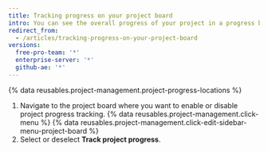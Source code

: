 ```yaml
---
title: Tracking progress on your project board
intro: You can see the overall progress of your project in a progress bar.
redirect_from:
  - /articles/tracking-progress-on-your-project-board
versions:
  free-pro-team: '*'
  enterprise-server: '*'
  github-ae: '*'
---
```


{% data reusables.project-management.project-progress-locations %}

1. Navigate to the project board where you want to enable or disable project progress tracking.
{% data reusables.project-management.click-menu %}
{% data reusables.project-management.click-edit-sidebar-menu-project-board %}
4. Select or deselect **Track project progress**.
